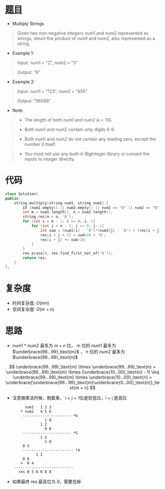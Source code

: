 # [题目](https://leetcode.com/problems/multiply-strings/)

* Multiply Strings

> Given two non-negative integers num1 and num2 represented as strings, return the product of num1 and num2, also represented as a string.

* Example 1:

> Input: num1 = "2", num2 = "3"

> Output: "6"

* Example 2:

> Input: num1 = "123", num2 = "456"

> Output: "56088"

* Note:

>- The length of both num1 and num2 is < 110.

>- Both num1 and num2 contain only digits 0-9.

>- Both num1 and num2 do not contain any leading zero, except the number 0 itself.

>- You must not use any built-in BigInteger library or convert the inputs to integer directly.


# 代码

```cpp
class Solution{
public:
    string multiply(string num1, string num2) {
        if (num1.empty() || num2.empty() || num1 == "0" || num2 == "0") return "0";
        int m = num1.length(), n = num2.length();
        string res(m + n, '0');
        for (int i = m - 1; i >= 0; i--){
            for (int j = n - 1; j >= 0; j--){
                int sum = (num1[i] - '0')*(num2[j] - '0') + (res[i + j + 1] - '0');
                res[i + j + 1] = sum%10 + '0';
                res[i + j] += sum/10;
            }
        }
        res.erase(0, res.find_first_not_of('0'));
        return res;
    }
};
```

# 复杂度

* 时间复杂度: $O(mn)$
* 空间复杂度: $O(m + n)$

# 思路

* num1 * num2 最多为 $m + n$ 位， $m$ 位的 $num1$ 最多为 $\underbrace{99...99}_\text{m}$ ， $n$ 位的 $num2$ 最多为 $\underbrace{99...99}_\text{n}$ 

$$
\underbrace{99...99}_\text{m} \times \underbrace{99...99}_\text{n} = \underbrace{99...99}_\text{m} \times (\underbrace{10...00}_\text{n} - 1) \leq \underbrace{99...99}_\text{m} \times \underbrace{10...00}_\text{n} = \underbrace{\underbrace{99...99}_\text{m}\underbrace{0...00}_\text{n}}_\text{m + n}
$$

* 注意做乘法时候，倒着乘， i + j + 1位是较低位，i + j 是高位
```
	     num1   1 2 3
	   * num2   4 5 6
	    ---------------------- *6
	              1 8
	            1 2
                  0 6
	    ---------------------- *5
	            1 5
                  1 0
		0 5
	    ----------------------- *4
	          1 2
		0 8                          
	   +  0 4                       
	---------------------------
	  res 0 5 6 0 8 8
```
* 如果最终 res 最高位为 0，需要去掉 
	        
